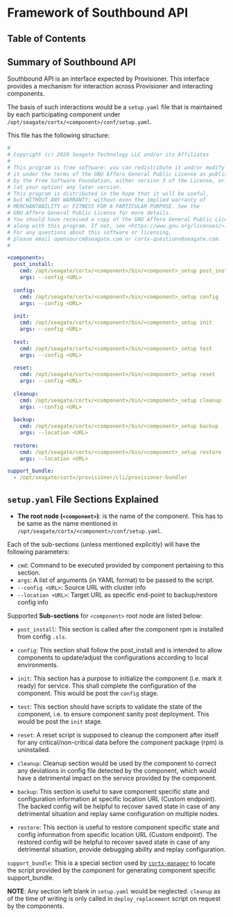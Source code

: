 # Framework of Southbound API

## Table of Contents

## Summary of Southbound API

Southbound API is an interface expected by Provisioner. This interface provides a mechanism for interaction across Provisioner and interacting components.

The basis of such interactions would be a `setup.yaml` file that is maintained by each participating component under `/opt/seagate/cortx/<component>/conf/setup.yaml`.

This file has the following structure:

```yaml
#
# Copyright (c) 2020 Seagate Technology LLC and/or its Affiliates
#
# This program is free software: you can redistribute it and/or modify
# it under the terms of the GNU Affero General Public License as published
# by the Free Software Foundation, either version 3 of the License, or
# (at your option) any later version.
# This program is distributed in the hope that it will be useful,
# but WITHOUT ANY WARRANTY; without even the implied warranty of
# MERCHANTABILITY or FITNESS FOR A PARTICULAR PURPOSE. See the
# GNU Affero General Public License for more details.
# You should have received a copy of the GNU Affero General Public License
# along with this program. If not, see <https://www.gnu.org/licenses/>.
# For any questions about this software or licensing,
# please email opensource@seagate.com or cortx-questions@seagate.com.
#

<component>:
  post_install:
    cmd: /opt/seagate/cortx/<component>/bin/<component>_setup post_install
    args: --config <URL>
    
  config:
    cmd: /opt/seagate/cortx/<component>/bin/<component>_setup config
    args: --config <URL>
    
  init:
    cmd: /opt/seagate/cortx/<component>/bin/<component>_setup init
    args: --config <URL>
    
  test:
    cmd: /opt/seagate/cortx/<component>/bin/<component>_setup test
    args: --config <URL>
    
  reset:
    cmd: /opt/seagate/cortx/<component>/bin/<component>_setup reset
    args: --config <URL>
    
  cleanup:
    cmd: /opt/seagate/cortx/<component>/bin/<component>_setup cleanup
    args: --config <URL>
    
  backup:
    cmd: /opt/seagate/cortx/<component>/bin/<component>_setup backup
    args: --location <URL>
    
  restore:
    cmd: /opt/seagate/cortx/<component>/bin/<component>_setup restore
    args: --location <URL>

support_bundle:
  - /opt/seagate/cortx/provisioner/cli/provisioner-bundler
```

## `setup.yaml` File Sections Explained

* **The root node (`<component>`)**: is the name of the component. This has to be same as the name mentioned in `/opt/seagate/cortx/<component>/conf/setup.yaml`.

Each of the sub-sections (unless mentioned explicitly) will have the following parameters:

  * `cmd`:  Command to be executed provided by component pertaining to this section.
  * `args`:  A list of arguments (in YAML format) to be passed to the script.
  * `--config <URL>`:  Source URL with cluster info
  * `--location <URL>`:  Target URL as specific end-point to backup/restore config info

Supported **Sub-sections** for `<component>` root node are listed below:

* `post_install`:  This section is called after the component rpm is installed from config `.sls`.

* `config`: This section shall follow the post_install and is intended to allow components to update/adjust the configurations according to local environments.

* `init`: This section has a purpose to initialize the component (i.e. mark it ready) for service. This shall complete the configuration of the component.  This would be post the `config` stage.

* `test`: This section should have scripts to validate the state of the component, i.e. to ensure component sanity post deployment. This would be post the `init` stage.

* `reset`: A reset script is supposed to cleanup the component after itself for any critical/non-critical data before the component package (rpm) is uninstalled.

* `cleanup`: Cleanup section would be used by the component to correct any deviations in config file detected by the component, which would have a detrimental impact on the service provided by the component.

* `backup`: This section is useful to save component specific state and configuration information at specific location URL (Custom endpoint). The backed config will be helpful to recover saved state in case of any detrimental situation and replay same configuration on multiple nodes.

* `restore`: This section is useful to restore component specific state and config information from specific location URL (Custom endpoint). The restored config will be helpful to recover saved state in case of any detrimental situation, provide debugging ability and replay configuration. 

`support_bundle`: This is a special section used by [`cortx-manager`](https://github.com/Seagate/cortx-manager) to locate the script provided by the component for generating component specific support_bundle.

**NOTE**: Any section left blank in `setup.yaml` would be neglected. `cleanup` as of the time of writing is only called in `deploy_replacement` script on request by the components.
